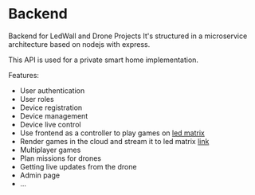 # Backend


Backend for LedWall and Drone Projects
It's structured in a microservice architecture based on nodejs with express.

This API is used for a private smart home implementation.

Features:
 - User authentication
 - User roles
 - Device registration
 - Device management
 - Device live control
 - Use frontend as a controller to play games on [led matrix](https://github.com/LEDTisch)
 - Render games in the cloud and stream it to led matrix [link](https://github.com/LEDTisch/streamServer)
 - Multiplayer games
 - Plan missions for drones
 - Getting live updates from the drone
 - Admin page
 - ...
 
